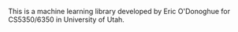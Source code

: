 This is a machine learning library developed by Eric O'Donoghue for CS5350/6350 in University of Utah.
